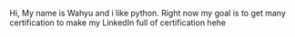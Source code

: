 Hi, My name is Wahyu and i like python.
Right now my goal is to get many certification to make my LinkedIn full of certification hehe
